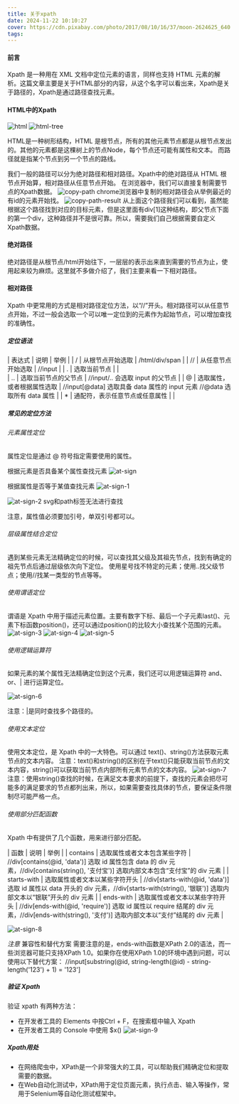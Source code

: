 ```yaml
---
title: 关于xpath
date: 2024-11-22 10:10:27
cover: https://cdn.pixabay.com/photo/2017/08/10/16/37/moon-2624625_640.jpg
tags:
---
```


#### 前言

Xpath 是一种用在 XML 文档中定位元素的语言，同样也支持 HTML 元素的解析。这篇文章主要是关于HTML部分的内容，从这个名字可以看出来，Xpath是关于路径的，Xpath是通过路径查找元素。


#### HTML中的Xpath

![html](html.png)
![html-tree](html-tree.png)

HTML是一种树形结构，HTML 是根节点，所有的其他元素节点都是从根节点发出的。其他的元素都是这棵树上的节点Node，每个节点还可能有属性和文本。
而路径就是指某个节点到另一个节点的路线。

我们一般的路径可以分为绝对路径和相对路径。Xpath中的绝对路径从 HTML 根节点开始算，相对路径从任意节点开始。
在浏览器中，我们可以直接复制需要节点的Xpath数据。
![copy-path](copy-path.png)
chrome浏览器中复制的相对路径会从举例最近的有id的元素开始找。
![copy-path-result](copy-path-result.png)
从上面这个路径我们可以看到，虽然能根据这个路径找到对应的目标元素，但是这里面有div[1]这种结构，即父节点下面的第一个div，这种路径并不是很可靠。所以，需要我们自己根据需要自定义Xpath数据。


#### 绝对路径

绝对路径是从根节点/html开始往下，一层层的表示出来直到需要的节点为止，使用起来较为麻烦。这里就不多做介绍了，我们主要来看一下相对路径。


#### 相对路径

Xpath 中更常用的方式是相对路径定位方法，以“//”开头。相对路径可以从任意节点开始，不过一般会选取一个可以唯一定位到的元素作为起始节点，可以增加查找的准确性。

##### 定位语法
| 表达式 | 说明	| 举例 |
| / |	从根节点开始选取 |	/html/div/span |
| // |	从任意节点开始选取 |	//input |
| . |	选取当前节点 |  |	 
| .. |	选取当前节点的父节点 |	//input/.. 会选取 input 的父节点 |
| @ |	选取属性，或者根据属性选取 |	//input[@data] 选取具备 data 属性的 input 元素 //@data 选取所有 data 属性 |
| * |	通配符，表示任意节点或任意属性 |  |

##### 常见的定位方法

###### 元素属性定位
属性定位是通过 @ 符号指定需要使用的属性。

根据元素是否具备某个属性查找元素
![at-sign](at-sign.png)

根据属性是否等于某值查找元素
![at-sign-1](at-sign-1.png)

![at-sign-2](at-sign-2.png)
svg和path标签无法进行查找

注意，属性值必须要加引号，单双引号都可以。

###### 层级属性结合定位
遇到某些元素无法精确定位的时候，可以查找其父级及其祖先节点，找到有确定的祖先节点后通过层级依次向下定位。
使用星号找不特定的元素；使用..找父级节点；使用//找某一类型的节点等等。

###### 使用谓语定位
谓语是 Xpath 中用于描述元素位置。主要有数字下标、最后一个子元素last()、元素下标函数position()，还可以通过position()的比较大小查找某个范围的元素。
![at-sign-3](at-sign-3.png)
![at-sign-4](at-sign-4.png)
![at-sign-5](at-sign-5.png)

###### 使用逻辑运算符
如果元素的某个属性无法精确定位到这个元素，我们还可以用逻辑运算符 and、or、| 进行运算定位。

![at-sign-6](at-sign-6.png)

注意：|是同时查找多个路径的。


###### 使用文本定位
使用文本定位，是 Xpath 中的一大特色。可以通过 text()、string()方法获取元素节点的文本内容。
注意：text()和string()的区别在于text()只能获取当前节点的文本内容，string()可以获取当前节点内部所有元素节点的文本内容。
![at-sign-7](at-sign-7.png)
注意：使用string()查找的时候，在满足文本要求的前提下，查找的元素会把尽可能多的满足要求的节点都列出来，所以，如果需要查找具体的节点，要保证条件限制尽可能严格一点。

###### 使用部分匹配函数
Xpath 中有提供了几个函数，用来进行部分匹配。

| 函数	| 说明	| 举例 |
| contains |	选取属性或者文本包含某些字符 |	//div[contains(@id, 'data')] 选取 id 属性包含 data 的 div 元素，//div[contains(string(), '支付宝')] 选取内部文本包含“支付宝”的 div 元素 |
| starts-with |	选取属性或者文本以某些字符开头 |	//div[starts-with(@id, 'data')] 选取 id 属性以 data 开头的 div 元素，//div[starts-with(string(), '银联')] 选取内部文本以“银联”开头的 div 元素 |
| ends-with |	选取属性或者文本以某些字符开头	| //div[ends-with(@id, 'require')] 选取 id 属性以 require 结尾的 div 元素，//div[ends-with(string(), '支付')] 选取内部文本以“支付”结尾的 div 元素 |

![at-sign-8](at-sign-8.png)

*注意*
兼容性和替代方案
需要注意的是，ends-with函数是XPath 2.0的语法，而一些浏览器可能只支持XPath 1.0。如果你在使用XPath 1.0的环境中遇到问题，可以使用以下替代方案：
//input[substring(@id, string-length(@id) - string-length('123') + 1) = '123']

##### 验证 Xpath

验证 xpath 有两种方法：
- 在开发者工具的 Elements 中按Ctrl + F，在搜索框中输入 Xpath
- 在开发者工具的 Console 中使用 $x()
![at-sign-9](at-sign-9.png)


##### Xpath用处
- 在网络爬虫中，XPath是一个非常强大的工具，可以帮助我们精确定位和提取需要的数据。
- 在Web自动化测试中，XPath用于定位页面元素，执行点击、输入等操作，常用于Selenium等自动化测试框架中‌。